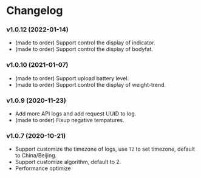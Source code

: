 # Changelog

### v1.0.12 (2022-01-14)

+ (made to order) Support control the display of indicator.
+ (made to order) Support control the display of bodyfat.

### v1.0.10 (2021-01-07)

+ (made to order) Support upload battery level.
+ (made to order) Support control the display of weight-trend.

### v1.0.9 (2020-11-23)
+ Add more API logs and add request UUID to log.
+ (made to order) Fixup negative tempatures.

### v1.0.7 (2020-10-21)
+ Support customize the timezone of logs, use `TZ` to set timezone, default to China/Beijing.
+ Support customize algorithm, default to 2.
+ Performance optimize
